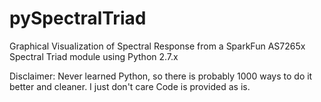 # pySpectralTriad
Graphical Visualization of Spectral Response from a SparkFun AS7265x Spectral Triad module using Python 2.7.x

Disclaimer: Never learned Python, so there is probably 1000 ways to do it better and cleaner. I just don't care
            Code is provided as is.
